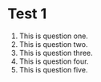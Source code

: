 # Test 1

1. This is question one.
2. This is question two.
3. This is question three.
4. This is question four.
5. This is question five.
